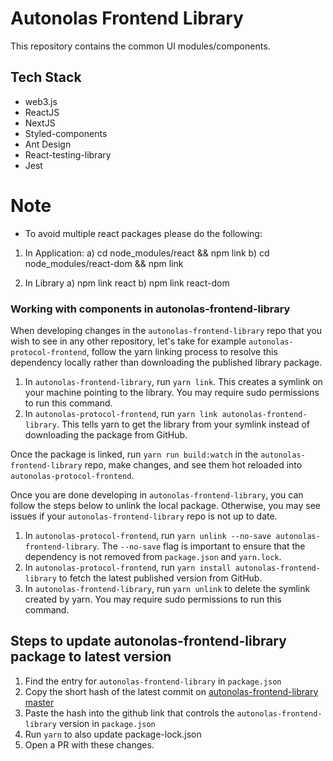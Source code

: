 # Autonolas Frontend Library

This repository contains the common UI modules/components.

## Tech Stack

- web3.js
- ReactJS
- NextJS
- Styled-components
- Ant Design
- React-testing-library
- Jest

# Note
- To avoid multiple react packages please do the following:

1. In Application:
a) cd node_modules/react && npm link
b) cd node_modules/react-dom && npm link

2. In Library
a) npm link react
b) npm link react-dom

### Working with components in autonolas-frontend-library

When developing changes in the `autonolas-frontend-library` repo that you wish to see in any other repository, let's take for example `autonolas-protocol-frontend`, follow the yarn linking process to resolve this dependency locally rather than downloading the published library package.

1. In `autonolas-frontend-library`, run `yarn link`. This creates a symlink on your machine pointing to the library. You may require sudo permissions to run this command.
2. In `autonolas-protocol-frontend`, run `yarn link autonolas-frontend-library`. This tells yarn to get the library from your symlink instead of downloading the package from GitHub.

Once the package is linked, run `yarn run build:watch` in the `autonolas-frontend-library` repo, make changes, and see them hot reloaded into `autonolas-protocol-frontend`.

Once you are done developing in `autonolas-frontend-library`, you can follow the steps below to unlink the local package. Otherwise, you may see issues if your `autonolas-frontend-library` repo is not up to date.

1. In `autonolas-protocol-frontend`, run `yarn unlink --no-save autonolas-frontend-library`. The `--no-save` flag is important to ensure that the dependency is not removed from `package.json` and `yarn.lock`.
2. In `autonolas-protocol-frontend`, run `yarn install autonolas-frontend-library` to fetch the latest published version from GitHub.
3. In `autonolas-frontend-library`, run `yarn unlink` to delete the symlink created by yarn. You may require sudo permissions to run this command.

## Steps to update autonolas-frontend-library package to latest version

1. Find the entry for `autonolas-frontend-library` in `package.json`
2. Copy the short hash of the latest commit on [autonolas-frontend-library master](https://github.com/valory-xyz/autonolas-frontend-library/commits/main)
3. Paste the hash into the github link that controls the `autonolas-frontend-library` version in `package.json`
4. Run `yarn` to also update package-lock.json
5. Open a PR with these changes.
